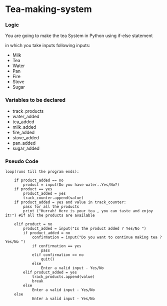 # Tea-making-system

### Logic

You are going to make the tea System
in Python using if-else statement

in which you take inputs following inputs:
- Milk
- Tea
- Water
- Pan
- Fire
- Stove
- Sugar

### Variables to be declared

- track_products
- water_added
- tea_added
- milk_added
- fire_added
- stove_added
- pan_added
- sugar_added

### Pseudo Code

    loop(runs till the program ends):

        if product_added == no
            product = input(Do you have water..Yes/No?)
        if product == yes
            product_added = yes
            track_counter.append(value)
        if product_added = yes and value in track_counter:
            pass for all the products
            print ("Hurrah! Here is your tea , you can taste and enjoy it!") #if all the products are available

        elif product = no
            product_added = input("Is the product added ? Yes/No ")
            if product_added = no
                confirmation = input("Do you want to continue making tea ? Yes/No ")
                if confirmation == yes
                    pass
                elif confirmation == no
                    quit()
                else
                    Enter a valid input - Yes/No
            elif product_added = yes
                track_products.append(value)
				break	
            else
                Enter a valid input - Yes/No
        else
                Enter a valid input - Yes/No
